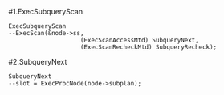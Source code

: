 #1.ExecSubqueryScan

```
ExecSubqueryScan
--ExecScan(&node->ss,
					(ExecScanAccessMtd) SubqueryNext,
					(ExecScanRecheckMtd) SubqueryRecheck);
```

#2.SubqueryNext

```
SubqueryNext
--slot = ExecProcNode(node->subplan);
```